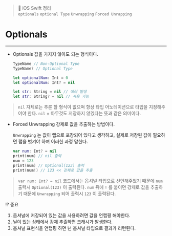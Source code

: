 > 📝 iOS Swift 정리  
> `optionals`  `optional Type`  `Unwrapping`  `Forced Unrapping`

# Optionals

-----

- Optionals 
  값을 가지지 않아도 되는 형식이다.

  ```swift
  TypeName // Non-Optional Type
  TypeName? // Optional Type
  
  let optionalNum: Int = 0 
  let optionalNum: Int? = nil   
  
  let str: String = nil // 에러 발생
  let str: String? = nil // 사용 가능
  ```

> `nil` 자체로는 추론 할 형식이 없으며 항상 타입 어노테이션으로 타입을 지정해주어야 한다.
> `nil` = 아무것도 저장하지 않겠다는 뜻과 같은 의미이다.

- Forced Unwrapping
  강제로 값을 추출하는 방법이다.

  `Unwrapping` 는 값이 랩으로 포장되어 있다고 생각하고, 실제로 저장된 값이 필요하면 랩을 벗겨야 하며 이러한 과정 말한다.

  ```swift
  var num: Int? = nil
  print(num) // nil 출력
  num = 123 
  print(num) // Optional(123) 출력
  print(num!) // 123 << 강제로 값을 추출
  
  ```

> `var num: Int? = nil` 코드에서는 옵셔널 타입으로 선언해주었기 때문에 `num` 출력시 `Optional(123)` 이 출력된다.
> `num` 뒤에 `!` 를 붙이면 강제로 값을 추출하기 때문에 `Unwrapping` 되어 출력시 `123` 이 출력된다.

⁉️ 중요

1. 옵셔널에 저장되어 있는 값을 사용하려면 값을 언랩핑 해야한다.
2. 닐이 있는 상태에서 강제 추출하면 크래시가 발생한다.
3. 옵셔널 표현식을 언랩핑 하면 넌 옵셔널 타입으로 결과가 리턴된다.



